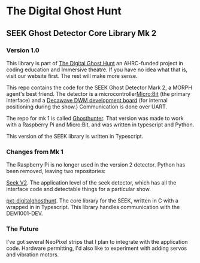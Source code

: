 # The Digital Ghost Hunt
## SEEK Ghost Detector Core Library Mk 2
### Version 1.0

This library is part of [The Digital Ghost Hunt](https://digitalghosthunt.com) an AHRC-funded project in coding education and Immersive theatre.  If you have no idea what that is, visit our website first.  The rest will make more sense.

This repo contains the code for the SEEK Ghost Detector Mark 2, a MORPH agent's best friend.  The detector is a microcontroller[Micro:Bit](https://microbit.org/) (the primary interface) and a [Decawave DWM development board](https://www.decawave.com/product/dwm1001-development-board/) (for internal positioning during the show.)  Communication is done over UART.

The repo for mk 1 is called [Ghosthunter](https://github.com/elliotthall/ghosthunter).  That version was made to work with a Raspberry Pi and Micro:Bit, and was written in typescript and Python.

This version of the SEEK library is written in Typescript.

### Changes from Mk 1

The Raspberry Pi is no longer used in the version 2 detector.  Python has been removed, leaving two repositories:

[Seek V2](https://github.com/elliotthall/seekv2).  The application level of the seek detector, which has all the interface code and detectable things for a particular show.

[pxt-digitalghosthunt](https://github.com/elliotthall/pxt-digitalghosthunt). The core library for the SEEK, written in C with a wrapped in in Typescript.  This library handles communication with the DEM1001-DEV.


### The Future

I've got several NeoPixel strips that I plan to integrate with the application code.  Hardware permitting, I'd also like to experiment with adding servos and vibration motors.